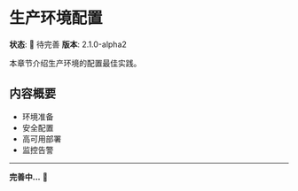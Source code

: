 # 生产环境配置

**状态**: 🚧 待完善
**版本**: 2.1.0-alpha2

本章节介绍生产环境的配置最佳实践。

## 内容概要

- 环境准备
- 安全配置
- 高可用部署
- 监控告警

---

**完善中...** 📝
